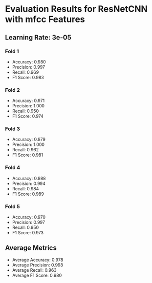 # Evaluation Results for ResNetCNN with mfcc Features
## Learning Rate: 3e-05

### Fold 1
- Accuracy: 0.980
- Precision: 0.997
- Recall: 0.969
- F1 Score: 0.983

### Fold 2
- Accuracy: 0.971
- Precision: 1.000
- Recall: 0.950
- F1 Score: 0.974

### Fold 3
- Accuracy: 0.979
- Precision: 1.000
- Recall: 0.962
- F1 Score: 0.981

### Fold 4
- Accuracy: 0.988
- Precision: 0.994
- Recall: 0.984
- F1 Score: 0.989

### Fold 5
- Accuracy: 0.970
- Precision: 0.997
- Recall: 0.950
- F1 Score: 0.973

## Average Metrics
- Average Accuracy: 0.978
- Average Precision: 0.998
- Average Recall: 0.963
- Average F1 Score: 0.980
